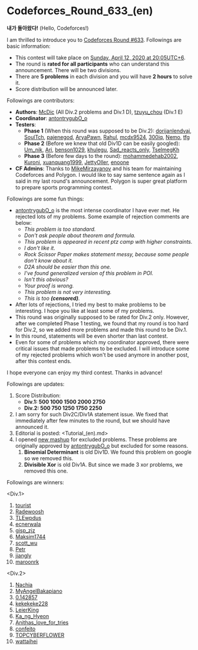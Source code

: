 # Codeforces_Round_633_(en)

**내가 돌아왔다!** (Hello, Codeforces!)

I am thrilled to introduce you to [Codeforces Round #633](https://codeforces.com/contests/1338,1339). Followings are basic information:

 * This contest will take place on [Sunday, April 12, 2020 at 20:05UTC+6](https://codeforces.com/https://www.timeanddate.com/worldclock/fixedtime.html?day=12&month=4&year=2020&hour=17&min=5&sec=0&p1=166).
* The round is **rated for all participants** who can understand this announcement. There will be two divisions.
* There are **5 problems** in each division and you will have **2 hours** to solve it.
* Score distribution will be announced later.

Followings are contributors:

 * **Authors**: [McDic](https://codeforces.com/profile/McDic "Candidate Master McDic") (All Div.2 problems and Div.1 D), [tzuyu_chou](https://codeforces.com/profile/tzuyu_chou "Legendary Grandmaster tzuyu_chou") (Div.1 E)
* **Coordinator**: [antontrygubO_o](https://codeforces.com/profile/antontrygubO_o "Grandmaster antontrygubO_o")
* **Testers**:
	+ **Phase 1** (When this round was supposed to be Div.2): [dorijanlendvaj](https://codeforces.com/profile/dorijanlendvaj "Grandmaster dorijanlendvaj"), [SoulTch](https://codeforces.com/profile/SoulTch "Grandmaster SoulTch"), [pajenegod](https://codeforces.com/profile/pajenegod "Master pajenegod"), [AryaPawn](https://codeforces.com/profile/AryaPawn "Candidate Master AryaPawn"), [Rahul](https://codeforces.com/profile/Rahul "Master Rahul"), [mcdx9524](https://codeforces.com/profile/mcdx9524 "Candidate Master mcdx9524"), [300iq](https://codeforces.com/profile/300iq "Legendary Grandmaster 300iq"), [Nemo](https://codeforces.com/profile/Nemo "Expert Nemo"), [tfg](https://codeforces.com/profile/tfg "International Grandmaster tfg")
	+ **Phase 2** (Before we knew that old Div1D can be easily googled): [Um_nik](https://codeforces.com/profile/Um_nik "Legendary Grandmaster Um_nik"), [Ari](https://codeforces.com/profile/Ari "International Master Ari"), [benson1029](https://codeforces.com/profile/benson1029 "Master benson1029"), [khulegu](https://codeforces.com/profile/khulegu "Expert khulegu"), [Sad_reacts_only](https://codeforces.com/profile/Sad_reacts_only "Master Sad_reacts_only"), [TselmegKh](https://codeforces.com/profile/TselmegKh "Expert TselmegKh")
	+ **Phase 3** (Before few days to the round): [mohammedehab2002](https://codeforces.com/profile/mohammedehab2002 "Master mohammedehab2002"), [Kuroni](https://codeforces.com/profile/Kuroni "International Grandmaster Kuroni"), [xuanquang1999](https://codeforces.com/profile/xuanquang1999 "Grandmaster xuanquang1999"), [JettyOller](https://codeforces.com/profile/JettyOller "Grandmaster JettyOller"), [enoone](https://codeforces.com/profile/enoone "Master enoone")
* **CF Admins**: Thanks to [MikeMirzayanov](https://codeforces.com/profile/MikeMirzayanov "Headquarters, MikeMirzayanov") and his team for maintaining Codeforces and Polygon. I would like to say same sentence again as I said in my last round's announcement. Polygon is super great platform to prepare sports programming contest.

Followings are some fun things:

 * [antontrygubO_o](https://codeforces.com/profile/antontrygubO_o "Grandmaster antontrygubO_o") is the most intense coordinator I have ever met. He rejected lots of my problems. Some example of rejection comments are below:
	+ *This problem is too standard.*
	+ *Don't ask people about theorem and formula.*
	+ *This problem is appeared in recent ptz camp with higher constraints.*
	+ *I don't like it.*
	+ *Rock Scissor Paper makes statement messy, because some people don't know about it.*
	+ *D2A should be easier than this one.*
	+ *I've found generalized version of this problem in POI.*
	+ *Isn't this obvious?*
	+ *Your proof is wrong.*
	+ *This problem is not very interesting.*
	+ *This is too **(censored)**.*
* After lots of rejections, I tried my best to make problems to be interesting. I hope you like at least some of my problems.
* This round was originally supposed to be rated for Div.2 only. However, after we completed Phase 1 testing, we found that my round is too hard for Div.2, so we added more problems and made this round to be Div.1.
* In this round, statements will be even shorter than last contest.
* Even for some of problems which my coordinator approved, there were critical issues that made problems to be excluded. I will introduce some of my rejected problems which won't be used anymore in another post, after this contest ends.

I hope everyone can enjoy my third contest. Thanks in advance!

Followings are updates:

 1. Score Distribution:
	* **Div.1: 500 1000 1500 2000 2750**
	* **Div.2: 500 750 1250 1750 2250**
2. I am sorry for such Div2C/Div1A statement issue. We fixed that immediately after few minutes to the round, but we should have announced it.
3. Editorial is posted: <Tutorial_(en).md>
4. I opened [new mashup](https://codeforces.com/contestInvitation/82783fbe3d4bfa08b345ac428d328c83b772dc4c) for excluded problems. These problems are originally approved by [antontrygubO_o](https://codeforces.com/profile/antontrygubO_o "Grandmaster antontrygubO_o") but excluded for some reasons.
	1. **Binomial Determinant** is old Div1D. We found this problem on google so we removed this.
	2. **Divisible Xor** is old Div1A. But since we made 3 xor problems, we removed this one.

Followings are winners:

<Div.1>

 1. [tourist](https://codeforces.com/profile/tourist "Legendary Grandmaster tourist")
2. [Radewoosh](https://codeforces.com/profile/Radewoosh "International Grandmaster Radewoosh")
3. [TLEwpdus](https://codeforces.com/profile/TLEwpdus "International Grandmaster TLEwpdus")
4. [ecnerwala](https://codeforces.com/profile/ecnerwala "Legendary Grandmaster ecnerwala")
5. [gisp_zjz](https://codeforces.com/profile/gisp_zjz "International Grandmaster gisp_zjz")
6. [Maksim1744](https://codeforces.com/profile/Maksim1744 "International Grandmaster Maksim1744")
7. [scott_wu](https://codeforces.com/profile/scott_wu "International Grandmaster scott_wu")
8. [Petr](https://codeforces.com/profile/Petr "Legendary Grandmaster Petr")
9. [jiangly](https://codeforces.com/profile/jiangly "Legendary Grandmaster jiangly")
10. [maroonrk](https://codeforces.com/profile/maroonrk "Legendary Grandmaster maroonrk")

<Div.2>

 1. [Nachia](https://codeforces.com/profile/Nachia "Expert Nachia")
2. [MyAngelBakapiano](https://codeforces.com/profile/MyAngelBakapiano "Expert MyAngelBakapiano")
3. [0.142857](https://codeforces.com/profile/0.142857 "Specialist 0.142857")
4. [kekekeke228](https://codeforces.com/profile/kekekeke228 "Expert kekekeke228")
5. [LeierKing](https://codeforces.com/profile/LeierKing "Specialist LeierKing")
6. [Ka_ng_Hyeon](https://codeforces.com/profile/Ka_ng_Hyeon "Expert Ka_ng_Hyeon")
7. [Anithas_love_for_tries](https://codeforces.com/profile/Anithas_love_for_tries "Expert Anithas_love_for_tries")
8. [confeito](https://codeforces.com/profile/confeito "Expert confeito")
9. [TOPCYBERFLOWER](https://codeforces.com/profile/TOPCYBERFLOWER "Expert TOPCYBERFLOWER")
10. [wattaihei](https://codeforces.com/profile/wattaihei "Candidate Master wattaihei")
